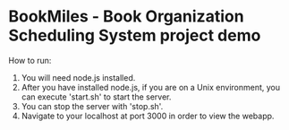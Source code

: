 # BookMiles - Book Organization Scheduling System project demo

How to run:
1. You will need node.js installed.
2. After you have installed node.js, if you are on a Unix environment,
   you can execute 'start.sh' to start the server.
3. You can stop the server with 'stop.sh'.
4. Navigate to your localhost at port 3000 in order to view the webapp.